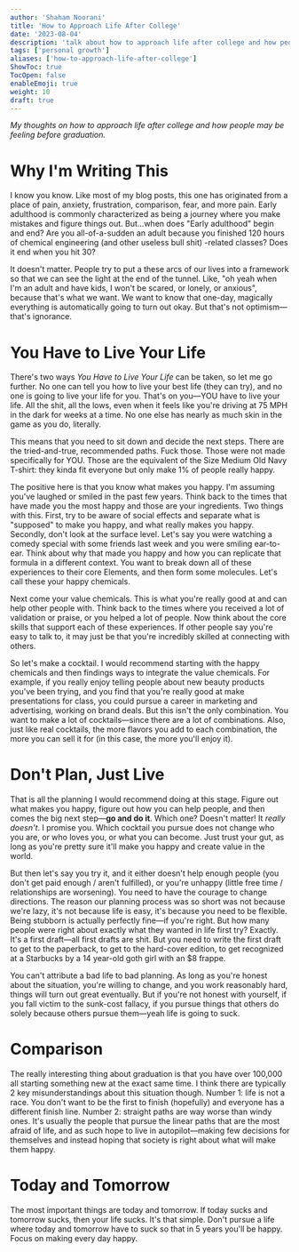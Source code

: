 ```yaml
---
author: 'Shaham Noorani'
title: 'How to Approach Life After College'
date: '2023-08-04'
description: 'talk about how to approach life after college and how people must be feeling before graduation'
tags: ['personal growth']
aliases: ['how-to-approach-life-after-college']
ShowToc: true
TocOpen: false
enableEmoji: true
weight: 10
draft: true
---
```


<!--blurb-->

_My thoughts on how to approach life after college and how people may be feeling before graduation._

<!--more-->

# Why I'm Writing This

I know you know. Like most of my blog posts, this one has originated from a place of pain, anxiety, frustration, comparison, fear, and more pain. Early adulthood is commonly characterized as being a journey where you make mistakes and figure things out. But...when does "Early adulthood" begin and end? Are you all-of-a-sudden an adult because you finished 120 hours of chemical engineering (and other useless bull shit) -related classes? Does it end when you hit 30?

It doesn't matter. People try to put a these arcs of our lives into a framework so that we can see the light at the end of the tunnel. Like, "oh yeah when I'm an adult and have kids, I won't be scared, or lonely, or anxious", because that's what we want. We want to know that one-day, magically everything is automatically going to turn out okay. But that's not optimism—that's ignorance.

# You Have to Live Your Life

There's two ways _You Have to Live Your Life_ can be taken, so let me go further. No one can tell you how to live your best life (they can try), and no one is going to live your life for you. That's on you—YOU have to live your life. All the shit, all the lows, even when it feels like you're driving at 75 MPH in the dark for weeks at a time. No one else has nearly as much skin in the game as you do, literally.

This means that you need to sit down and decide the next steps. There are the tried-and-true, recommended paths. Fuck those. Those were not made specifically for YOU. Those are the equivalent of the Size Medium Old Navy T-shirt: they kinda fit everyone but only make 1% of people really happy.

The positive here is that you know what makes you happy. I'm assuming you've laughed or smiled in the past few years. Think back to the times that have made you the most happy and those are your ingredients. Two things with this. First, try to be aware of social effects and separate what is "supposed" to make you happy, and what really makes you happy. Secondly, don't look at the surface level. Let's say you were watching a comedy special with some friends last week and you were smiling ear-to-ear. Think about why that made you happy and how you can replicate that formula in a different context. You want to break down all of these experiences to their core Elements, and then form some molecules. Let's call these your happy chemicals.

Next come your value chemicals. This is what you're really good at and can help other people with. Think back to the times where you received a lot of validation or praise, or you helped a lot of people. Now think about the core skills that support each of these experiences. If other people say you're easy to talk to, it may just be that you're incredibly skilled at connecting with others.

So let's make a cocktail. I would recommend starting with the happy chemicals and then findings ways to integrate the value chemicals. For example, if you really enjoy telling people about new beauty products you've been trying, and you find that you're really good at make presentations for class, you could pursue a career in marketing and advertising, working on brand deals. But this isn't the only combination. You want to make a lot of cocktails—since there are a lot of combinations. Also, just like real cocktails, the more flavors you add to each combination, the more you can sell it for (in this case, the more you'll enjoy it).

# Don't Plan, Just Live

That is all the planning I would recommend doing at this stage. Figure out what makes you happy, figure out how you can help people, and then comes the big next step—**go and do it**. Which one? Doesn't matter! It _really doesn't_. I promise you. Which cocktail you pursue does not change who you are, or who loves you, or what you can become. Just trust your gut, as long as you're pretty sure it'll make you happy and create value in the world.

But then let's say you try it, and it either doesn't help enough people (you don't get paid enough / aren't fulfilled), or you're unhappy (little free time / relationships are worsening). You need to have the courage to change directions. The reason our planning process was so short was not because we're lazy, it's not because life is easy, it's because you need to be flexible. Being stubborn is actually perfectly fine—if you're right. But how many people were right about exactly what they wanted in life first try? Exactly. It's a first draft—all first drafts are shit. But you need to write the first draft to get to the paperback, to get to the hard-cover edition, to get recognized at a Starbucks by a 14 year-old goth girl with an $8 frappe.

You can't attribute a bad life to bad planning. As long as you're honest about the situation, you're willing to change, and you work reasonably hard, things will turn out great eventually. But if you're not honest with yourself, if you fall victim to the sunk-cost fallacy, if you pursue things that others do solely because others pursue them—yeah life is going to suck.

# Comparison

The really interesting thing about graduation is that you have over 100,000 all starting something new at the exact same time. I think there are typically 2 key misunderstandings about this situation though. Number 1: life is not a race. You don't want to be the first to finish (hopefully) and everyone has a different finish line. Number 2: straight paths are way worse than windy ones. It's usually the people that pursue the linear paths that are the most afraid of life, and as such hope to live in autopilot—making few decisions for themselves and instead hoping that society is right about what will make them happy.

# Today and Tomorrow

The most important things are today and tomorrow. If today sucks and tomorrow sucks, then your life sucks. It's that simple. Don't pursue a life where today and tomorrow have to suck so that in 5 years you'll be happy. Focus on making every day happy.
